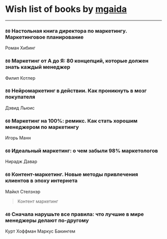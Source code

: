 # Wish list of books by [mgaida](http://vk.com/id2947248)
---

### `80` Настольная книга директора по маркетингу. Маркетинговое планирование
Роман Хибинг

### `80` Маркетинг от А до Я: 80 концепций, которые должен знать каждый менеджер
Филип Котлер

### `80` Нейромаркетинг в действии. Как проникнуть в мозг покупателя
Дэвид Льюис

### `60` Маркетинг на 100%: ремикс. Как стать хорошим менеджером по маркетингу
Игорь Манн

### `60` Идеальный маркетинг: о чем забыли 98% маркетологов
Нирадж Давар

### `60` Контент-маркетинг. Новые методы привлечения клиентов в эпоху интернета
Майкл Стелзнэр
> Контент маркетинг

### `40` Сначала нарушьте все правила: что лучшие в мире менеджеры делают по-другому
Курт Хоффман Маркус Бакингем

